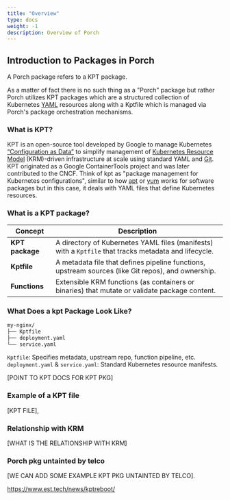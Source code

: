 ```yaml
---
title: "Overview"
type: docs
weight: -1
description: Overview of Porch
---
```


## Introduction to Packages in Porch

A Porch package refers to a KPT package.

As a matter of fact there is no such thing as a "Porch" package but rather Porch utilizes KPT packages which are a structured collection of Kubernetes [YAML](https://en.wikipedia.org/wiki/YAML) resources along with a Kptfile which is managed via Porch's package orchestration mechanisms.

### What is KPT?

KPT is an open-source tool developed by Google to manage Kubernetes [“Configuration as Data”](../config-as-data.md) to simplify management of [Kubernetes Resource Model](https://github.com/kubernetes/design-proposals-archive/blob/main/architecture/resource-management.md) (KRM)-driven infrastructure at scale using standard YAML and [Git](https://git-scm.com/). KPT originated as a Google ContainerTools project and was later contributed to the CNCF.
Think of kpt as "package management for Kubernetes configurations", similar to how [apt](https://en.wikipedia.org/wiki/APT_(software)) or [yum](https://en.wikipedia.org/wiki/Yum_(software)) works for software packages but in this case, it deals with YAML files that define Kubernetes resources.

### What is a KPT package?

| Concept           | Description                                                                                           |
| ----------------- | ----------------------------------------------------------------------------------------------------- |
| **KPT package**   | A directory of Kubernetes YAML files (manifests) with a `Kptfile` that tracks metadata and lifecycle. |
| **Kptfile**       | A metadata file that defines pipeline functions, upstream sources (like Git repos), and ownership.    |
| **Functions**     | Extensible KRM functions (as containers or binaries) that mutate or validate package content.         |

### What Does a kpt Package Look Like?

```bash
my-nginx/
├── Kptfile
├── deployment.yaml
└── service.yaml
```

`Kptfile`: Specifies metadata, upstream repo, function pipeline, etc.
`deployment.yaml` & `service.yaml`: Standard Kubernetes resource manifests.

[POINT TO KPT DOCS FOR KPT PKG]

### Example of a KPT file

[KPT FILE],

### Relationship with KRM

[WHAT IS THE RELATIONSHIP WITH KRM]

### Porch pkg untainted by telco

[WE CAN ADD SOME EXAMPLE KPT PKG UNTAINTED BY TELCO].

<https://www.est.tech/news/kptreboot/>
